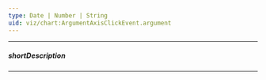 ```yaml
---
type: Date | Number | String
uid: viz/chart:ArgumentAxisClickEvent.argument
---
```

---
##### shortDescription
<!-- Description goes here -->

---
<!-- Description goes here -->